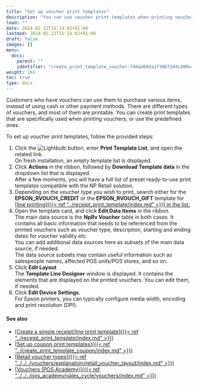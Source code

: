 ```yaml
---
title: "Set up voucher print templates"
description: "You can use voucher print templates when printing vouchers that are used for purchasing certain items."
lead: ""
date: 2024-02-22T15:14:02+01:00
lastmod: 2024-02-22T15:14:02+01:00
draft: false
images: []
menu:
  docs:
    parent: ""
    identifier: "create_print_template_voucher-744ad68da1f38b724dc498e46bd55f4b"
weight: 261
toc: true
type: docs
---
```


Customers who have vouchers can use them to purchase various items, instead of using cash or other payment methods. There are different types of vouchers, and most of them are printable. You can create print templates that are specifically used when printing vouchers, or use the predefined ones. 

To set up voucher print templates, follow the provided steps: 

1. Click the ![Lightbulb](Lightbulb_icon.PNG) button, enter **Print Template List**, and open the related link.    
   On fresh installation, an empty template list is displayed.
2. Click **Actions** in the ribbon, followed by **Download Template data** in the dropdown list that is displayed.    
   After a few moments, you will have a full list of preset ready-to-use print templates compatible with the NP Retail solution.
3. Depending on the voucher type you wish to print, search either for the **EPSON_RVOUCH_CREDIT** or the **EPSON_RVOUCH_GIFT** template for [<ins>line printing<ins>]({{< ref "../receipt_print_template/index.md" >}}) in the list.    
4. Open the template card, and click **Edit Data Items** in the ribbon.      
   The main data source is the **NpRv Voucher** table in both cases. It contains all basic information that needs to be referenced from the printed vouchers such as voucher type, description, starting and ending dates for voucher validity etc.      
   You can add additional data sources here as subsets of the main data source, if needed.        
   The data source subsets may contain useful information such as salespeople names, affected POS units/POS stores, and so on.
5. Click **Edit Layout**     
   The **Template Line Designer** window is displayed. It contains the elements that are displayed on the printed vouchers. You can edit them, if needed.
6. Click **Edit Device Settings**.     
   For Epson printers, you can typically configure media width, encoding and print resolution (DPI).

#### See also

- [<ins>Create a simple receipt/line print template<ins>]({{< ref "../receipt_print_template/index.md" >}})
- [<ins>Set up coupon print templates<ins>]({{< ref "../create_print_template_coupon/index.md" >}})
- [<ins>Retail voucher types<ins>]({{< ref "../../../vouchers/explanation/retail_voucher_layout/index.md" >}})
- [<ins>Vouchers (POS Academy)<ins>]({{< ref "../../../pos_academy/sales_cycle/vouchers/index.md" >}})